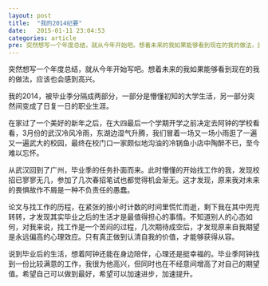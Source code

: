 ```yaml
---
layout: post
title:  "我的2014纪要"
date:   2015-01-11 23:04:53
categories: article
pre: 突然想写一个年度总结，就从今年开始吧。想着未来的我如果能够看到现在的我的做法，应该也会感到高兴。我的2014，华丽丽的被毕业季分隔成两部分，一部分是懵懂初知的大学生活，另一部分突然间变成了日复一日的职业生涯。
---
```


突然想写一个年度总结，就从今年开始写吧。想着未来的我如果能够看到现在的我的做法，应该也会感到高兴。

我的2014，被毕业季分隔成两部分，一部分是懵懂初知的大学生活，另一部分突然间变成了日复一日的职业生涯。

在家过了一个美好的新年之后，在大四最后一个学期开学之前决定去阿钟的学校看看，3月份的武汉冷风冷雨，东湖边湿气升腾，我们冒着一场又一场小雨逛了一遍又一遍武大的校园，最终在校门口一家颇似地沟油的冷锅鱼小店中陶醉不已，至今难以忘怀。

从武汉回到了广州，毕业季的任务扑面而来。此时懵懂的开始找工作的我，发现校招已寥寥无几，参加了几次春招笔试也都觉得机会渐无。这才发现，原来我对未来的畏惧故作不屑是一种不负责任的愚蠢。

论文与找工作的历程，在紧张的按小时计数的时间里慌忙而逝，剩下我在其中兜兜转转，才发现其实毕业之后的生活才是最值得担心的事情。不知道别人的心态如何，对我来说，找工作是一个苦闷的过程，几次期待成空后，才发现原来自我期望是永远偏高的心理效应。只有真正做到认清自我的价值，才能够获得从容。

说到毕业后的生活，想着阿钟还能在身边陪伴，心理还是挺幸福的。毕业季阿钟找到一份比较满意的工作，我很为他高兴，但同时也在不经意间增高了对自己的期望值。希望自己可以做到最好，希望可以加速进步，加速提升。

